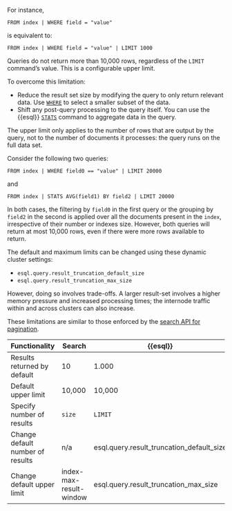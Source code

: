 For instance,
```esql
FROM index | WHERE field = "value"
```
is equivalent to:
```esql
FROM index | WHERE field = "value" | LIMIT 1000
```

Queries do not return more than 10,000 rows, regardless of the `LIMIT` command’s value. This is a configurable upper limit.

To overcome this limitation:

* Reduce the result set size by modifying the query to only return relevant data. Use [`WHERE`](/reference/query-languages/esql/commands/where.md) to select a smaller subset of the data.
* Shift any post-query processing to the query itself. You can use the {{esql}} [`STATS`](/reference/query-languages/esql/commands/stats-by.md) command to aggregate data in the query.

The upper limit only applies to the number of rows that are output by the query, not to the number of documents it processes: the query runs on the full data set.

Consider the following two queries:
```esql
FROM index | WHERE field0 == "value" | LIMIT 20000
```
and
```esql
FROM index | STATS AVG(field1) BY field2 | LIMIT 20000
```

In both cases, the filtering by `field0` in the first query or the grouping by `field2` in the second is applied over all the documents present in the `index`, irrespective of their number or indexes size. However, both queries will return at most 10,000 rows, even if there were more rows available to return.

The default and maximum limits can be changed using these dynamic cluster settings:

* `esql.query.result_truncation_default_size`
* `esql.query.result_truncation_max_size`

However, doing so involves trade-offs. A larger result-set involves a higher memory pressure and increased processing times; the internode traffic within and across clusters can also increase.

These limitations are similar to those enforced by the [search API for pagination](/reference/elasticsearch/rest-apis/paginate-search-results.md).

| Functionality                    | Search                  | {{esql}}                                  |
|----------------------------------|-------------------------|-------------------------------------------|
| Results returned by default      | 10                      | 1.000                                     |
| Default upper limit              | 10,000                  | 10,000                                    |
| Specify number of results        | `size`                  | `LIMIT`                                   |
| Change default number of results | n/a                     | esql.query.result_truncation_default_size |
| Change default upper limit       | index-max-result-window | esql.query.result_truncation_max_size     |

